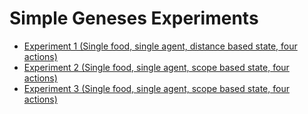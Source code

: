 # Simple Geneses Experiments

- <a href="https://github.com/frankhart2018/simple-gen/tree/master/exp-1">Experiment 1 (Single food, single agent, distance based state, four actions)</a>
- <a href="https://github.com/frankhart2018/simple-gen/tree/master/exp-2">Experiment 2 (Single food, single agent, scope based state, four actions)</a>
- <a href="https://github.com/frankhart2018/simple-gen/tree/master/exp-3">Experiment 3 (Single food, single agent, scope based state, four actions)</a>